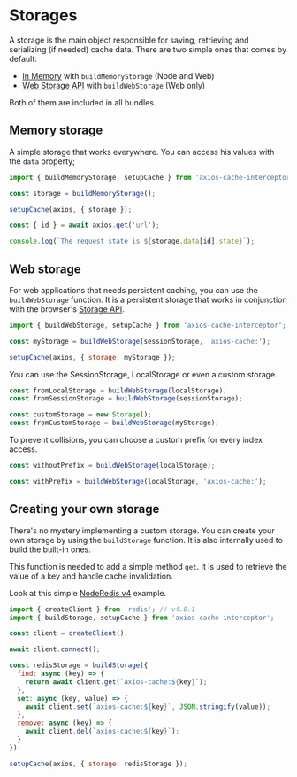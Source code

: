 # Storages

A storage is the main object responsible for saving, retrieving and serializing (if
needed) cache data. There are two simple ones that comes by default:

- [In Memory](https://github.com/arthurfiorette/axios-cache-interceptor/tree/main/src/storage/memory.ts)
  with `buildMemoryStorage` (Node and Web)
- [Web Storage API](https://github.com/arthurfiorette/axios-cache-interceptor/tree/main/src/storage/web-api.ts)
  with `buildWebStorage` (Web only)

Both of them are included in all bundles.

## Memory storage

A simple storage that works everywhere. You can access his values with the `data`
property;

```js
import { buildMemoryStorage, setupCache } from 'axios-cache-interceptor';

const storage = buildMemoryStorage();

setupCache(axios, { storage });

const { id } = await axios.get('url');

console.log(`The request state is ${storage.data[id].state}`);
```

## Web storage

For web applications that needs persistent caching, you can use the `buildWebStorage`
function. It is a persistent storage that works in conjunction with the browser's
[Storage API](https://developer.mozilla.org/en-US/docs/Web/API/Storage).

```js
import { buildWebStorage, setupCache } from 'axios-cache-interceptor';

const myStorage = buildWebStorage(sessionStorage, 'axios-cache:');

setupCache(axios, { storage: myStorage });
```

You can use the SessionStorage, LocalStorage or even a custom storage.

```js
const fromLocalStorage = buildWebStorage(localStorage);
const fromSessionStorage = buildWebStorage(sessionStorage);

const customStorage = new Storage();
const fromCustomStorage = buildWebStorage(myStorage);
```

To prevent collisions, you can choose a custom prefix for every index access.

```js
const withoutPrefix = buildWebStorage(localStorage);

const withPrefix = buildWebStorage(localStorage, 'axios-cache:');
```

## Creating your own storage

There's no mystery implementing a custom storage. You can create your own storage by using
the `buildStorage` function. It is also internally used to build the built-in ones.

This function is needed to add a simple method `get`. It is used to retrieve the value of
a key and handle cache invalidation.

Look at this simple [NodeRedis v4](https://github.com/redis/node-redis) example.

```js
import { createClient } from 'redis'; // v4.0.1
import { buildStorage, setupCache } from 'axios-cache-interceptor';

const client = createClient();

await client.connect();

const redisStorage = buildStorage({
  find: async (key) => {
    return await client.get(`axios-cache:${key}`);
  },
  set: async (key, value) => {
    await client.set(`axios-cache:${key}`, JSON.stringify(value));
  },
  remove: async (key) => {
    await client.del(`axios-cache:${key}`);
  }
});

setupCache(axios, { storage: redisStorage });
```
